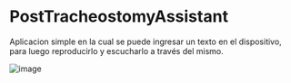 # PostTracheostomyAssistant
Aplicacion simple en la cual se puede ingresar un texto en el dispositivo, para luego reproducirlo y escucharlo a través del mismo.


![image](https://user-images.githubusercontent.com/101361708/179634293-d1211ec8-904e-4467-9e60-2bfe378600ed.png)

